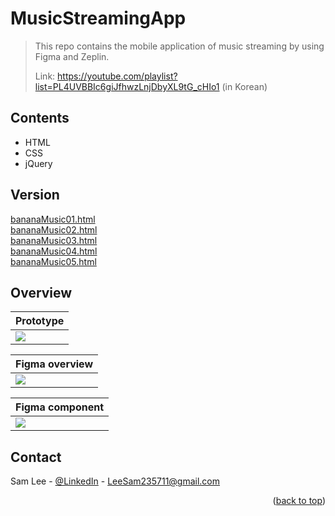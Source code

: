 # MusicStreamingApp
> This repo contains the mobile application of music streaming by using Figma and Zeplin.
>
>Link: https://youtube.com/playlist?list=PL4UVBBIc6giJfhwzLnjDbyXL9tG_cHIo1 (in Korean)

<!-- CONTENTS -->
## Contents
* HTML
* CSS
* jQuery

<!-- VERSION -->
## Version
<a href="https://devsamlee.github.io/MusicStreamingApp/bananaMusic01.html">bananaMusic01.html</a><br>
<a href="https://devsamlee.github.io/MusicStreamingApp/bananaMusic02.html">bananaMusic02.html</a><br>
<a href="https://devsamlee.github.io/MusicStreamingApp/bananaMusic03.html">bananaMusic03.html</a><br>
<a href="https://devsamlee.github.io/MusicStreamingApp/bananaMusic04.html">bananaMusic04.html</a><br>
<a href="https://devsamlee.github.io/MusicStreamingApp/bananaMusic05.html">bananaMusic05.html</a><br>

<!-- OVERVIEW -->
## Overview
| Prototype |  
|---------------------|
| ![](.dailywork/bananaMusic.gif) |

| Figma overview |  
|---------------------|
| ![](.dailywork/20220511.png) |

| Figma component |  
|---------------------|
| ![](.dailywork/component.jpg) |

<!-- CONTACT -->
## Contact
Sam Lee - [@LinkedIn](https://www.linkedin.com/in/sam-lee-dev/) - LeeSam235711@gmail.com

<p align="right">(<a href="#top">back to top</a>)</p>

